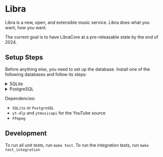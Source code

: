 # Libra

Libra is a new, open, and extensible music service. Libra does what you want, how you want.

The current goal is to have LibraCore at a pre-releasable state by the end of 2024.

## Setup Steps

Before anything else, you need to set up the database. Install one of the following databases and follow its steps:

<details>
<summary>SQLite</summary>

No additional steps are needed to use SQLite.
</details>

<details>

<summary>PostgreSQL</summary>

To create the PostgreSQL database, run the following commands:

```bash
sudo -u postgres createuser -P libra
sudo -u postgres createdb -O libra -E UTF-8 libra
```
</details>

Dependencies:

- `SQLite` or `PostgreSQL`
- `yt-dlp` and `ytmusicapi` for the YouTube source
- `FFmpeg`

## Development

To run all unit tests, run `make test`.
To run the integration tests, run `make test_integration`
